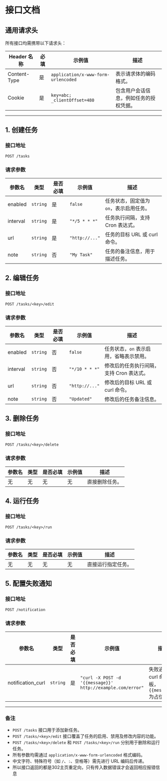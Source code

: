# **接口文档**

## **通用请求头**

所有接口均需携带以下请求头：

| Header 名称            | 必填 | 示例值                                | 描述                                  |
|------------------------|------|---------------------------------------|---------------------------------------|
| Content-Type           | 是   | `application/x-www-form-urlencoded`  | 表示请求体的编码格式。                |
| Cookie                 | 是   | `key=abc; _clientOffset=480`         | 包含用户会话信息，例如任务的授权凭据。 |

---

## **1. 创建任务**

### **接口地址**
`POST /tasks`

### **请求参数**

| 参数名     | 类型     | 是否必填 | 示例值         | 描述                                   |
|------------|----------|----------|----------------|----------------------------------------|
| enabled    | `string` | 是       | `false`         | 任务状态，固定值为 `on`，表示启用任务。 |
| interval   | `string` | 是       | `"*/5 * * *"`  | 任务执行间隔，支持 Cron 表达式。          |
| url        | `string` | 是       | `"http://..."` | 任务的目标 URL 或 curl 命令。            |
| note       | `string` | 否       | `"My Task"`    | 任务的备注信息，用于描述任务。            |

## **2. 编辑任务**

### **接口地址**
`POST /tasks/<key>/edit`

### **请求参数**

| 参数名     | 类型     | 是否必填 | 示例值         | 描述                                   |
|------------|----------|----------|----------------|----------------------------------------|
| enabled    | `string` | 否       | `false`         | 任务状态，`on` 表示启用，省略表示禁用。  |
| interval   | `string` | 否       | `"*/10 * * *"` | 修改后的任务执行间隔，支持 Cron 表达式。   |
| url        | `string` | 否       | `"http://..."` | 修改后的目标 URL 或 curl 命令。           |
| note       | `string` | 否       | `"Updated"`    | 修改后的任务备注信息。                   |

## **3. 删除任务**

### **接口地址**
`POST /tasks/<key>/delete`

### **请求参数**

| 参数名     | 类型     | 是否必填 | 示例值         | 描述                                   |
|------------|----------|----------|----------------|----------------------------------------|
| 无         | 无       | 无       | 无             | 直接删除任务。                           |

## **4. 运行任务**

### **接口地址**
`POST /tasks/<key>/run`

### **请求参数**

| 参数名     | 类型     | 是否必填 | 示例值         | 描述                                   |
|------------|----------|----------|----------------|----------------------------------------|
| 无         | 无       | 无       | 无             | 直接运行指定任务。                       |

## **5. 配置失败通知**

### **接口地址**
`POST /notification`

### **请求参数**

| 参数名               | 类型     | 是否必填 | 示例值                                                      | 描述                                   |
|----------------------|----------|----------|-----------------------------------------------------------|----------------------------------------|
| notification_curl    | `string` | 是       | `"curl -X POST -d '{{message}}' http://example.com/error"` | 失败通知的 curl 命令模板，`{{message}}` 为占位符。 |

---

### **备注**
- `POST /tasks` 接口用于添加新任务。
- `POST /tasks/<key>/edit` 接口覆盖了任务的启用、禁用及修改内容的功能。
- `POST /tasks/<key>/delete` 和 `POST /tasks/<key>/run` 分别用于删除和运行任务。
- 所有参数均需通过 `application/x-www-form-urlencoded` 格式编码。  
- 中文字符、特殊符号（如 `/`、`:`、空格等）需先进行 URL 编码后传递。
- 所以接口返回的都是302主页重定向，只有传入数据错误才会返回相应报错信息
